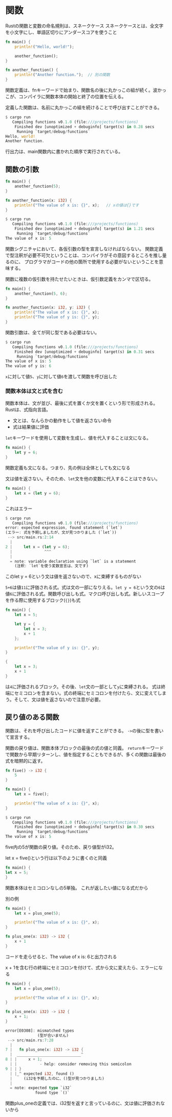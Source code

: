 # 関数
Rustの関数と変数の命名規則は、スネークケース  スネークケースとは、全文字を小文字にし、単語区切りにアンダースコアを使うこと

```rust:src/main.rs
fn main() {
    println!("Hello, world!");

    another_function();
}

fn another_function() {
    println!("Another function.");  // 別の関数
}
```
関数定義は、fnキーワードで始まり、関数名の後に丸かっこの組が続く。波かっこが、コンパイラに関数本体の開始と終了の位置を伝える。


定義した関数は、名前に丸かっこの組を続けることで呼び出すことができる。


```rust:src/main.rs
$ cargo run
   Compiling functions v0.1.0 (file:///projects/functions)
    Finished dev [unoptimized + debuginfo] target(s) in 0.28 secs
     Running `target/debug/functions`
Hello, world!
Another function.
```
行出力は、main関数内に書かれた順序で実行されている。


## 関数の引数
```rust:src/main.rs
fn main() {
    another_function(5);
}

fn another_function(x: i32) {
    println!("The value of x is: {}", x);   // xの値は{}です
}
```
```rust:src/main.rs
$ cargo run
   Compiling functions v0.1.0 (file:///projects/functions)
    Finished dev [unoptimized + debuginfo] target(s) in 1.21 secs
     Running `target/debug/functions`
The value of x is: 5
```
関数シグニチャにおいて、各仮引数の型を宣言しなければならない。   関数定義で型注釈が必要不可欠ということは、コンパイラがその意図するところを推し量るのに、 プログラマがコードの他の箇所で使用する必要がないということを意味する。


関数に複数の仮引数を持たせたいときは、仮引数定義をカンマで区切る。
```rust:src/main.rs
fn main() {
    another_function(5, 6);
}

fn another_function(x: i32, y: i32) {
    println!("The value of x is: {}", x);
    println!("The value of y is: {}", y);
}
```
関数引数は、全てが同じ型である必要はない。
```rust:src/main.rs
$ cargo run
   Compiling functions v0.1.0 (file:///projects/functions)
    Finished dev [unoptimized + debuginfo] target(s) in 0.31 secs
     Running `target/debug/functions`
The value of x is: 5
The value of y is: 6
```
`x`に対して値`5`、`y`に対して値`6`を渡して関数を呼び出した


### 関数本体は文と式を含む
関数本体は、文が並び、最後に式を置くか文を置くという形で形成される。  Rustは、式指向言語。

- 文とは、なんらかの動作をして値を返さない命令
- 式は結果値に評価


`let`キーワードを使用して変数を生成し、値を代入することは文になる。
```rust:src/main.rs
fn main() {
    let y = 6;
}
```
関数定義も文になる。つまり、先の例は全体としても文になる


文は値を返さない。そのため、`let`文を他の変数に代入することはできない。
```rust:src/main.rs
fn main() {
    let x = (let y = 6);
}
```
これはエラー
```rust:src/main.rs
$ cargo run
   Compiling functions v0.1.0 (file:///projects/functions)
error: expected expression, found statement (`let`)
(エラー: 式を予期しましたが、文が見つかりました (`let`))
 --> src/main.rs:2:14
  |
2 |     let x = (let y = 6);
  |              ^^^
  |
  = note: variable declaration using `let` is a statement
    (注釈: `let`を使う変数宣言は、文です)
```
このlet y = 6という文は値を返さないので、xに束縛するものがない


`5+6`は値`11`に評価される式。式は文の一部になりえる。`let y = 6`という文の`6`は値`6`に評価される式。関数呼び出しも式。マクロ呼び出しも式。新しいスコープを作る際に使用するブロック(`{}`)も式
```rust:src/main.rs
fn main() {
    let x = 5;

    let y = {
        let x = 3;
        x + 1
    };

    println!("The value of y is: {}", y);
}
```
```rust:src/main.rs
{
    let x = 3;
    x + 1
}
```
は`4`に評価されるブロック。その後、`let`文の一部として`y`に束縛される。  式は終端にセミコロンを含まない。式の終端にセミコロンを付けたら、文に変えてしまう。そして、文は値を返さないので注意が必要。



## 戻り値のある関数
関数は、それを呼び出したコードに値を返すことができる。  `->`の後に型を書いて宣言する。


関数の戻り値は、関数本体ブロックの最後の式の値と同義。  `return`キーワードで関数から早期リターンし、値を指定することもできるが、多くの関数は最後の式を暗黙的に返す。
```rust:src/main.rs
fn five() -> i32 {
    5
}

fn main() {
    let x = five();

    println!("The value of x is: {}", x);
}
```
```rust:src/main.rs
$ cargo run
   Compiling functions v0.1.0 (file:///projects/functions)
    Finished dev [unoptimized + debuginfo] target(s) in 0.30 secs
     Running `target/debug/functions`
The value of x is: 5
```
five内の5が関数の戻り値。そのため、戻り値型がi32。


let x = five()という行は以下のように書くのと同義
```rust:src/main.rs
fn main() {
let x = 5;
}
```
関数本体はセミコロンなしの5単独。  これが返したい値になる式だから


別の例
```rust:src/main.rs
fn main() {
    let x = plus_one(5);

    println!("The value of x is: {}", x);
}

fn plus_one(x: i32) -> i32 {
    x + 1
}
```
コードを走らせると、The value of x is: 6と出力される


x + 1を含む行の終端にセミコロンを付けて、式から文に変えたら、エラーになる
```rust:src/main.rs
fn main() {
    let x = plus_one(5);

    println!("The value of x is: {}", x);
}

fn plus_one(x: i32) -> i32 {
    x + 1;
}
```
```rust:src/main.rs
error[E0308]: mismatched types
              (型が合いません)
 --> src/main.rs:7:28
  |
7 |   fn plus_one(x: i32) -> i32 {
  |  ____________________________^
8 | |     x + 1;
  | |          - help: consider removing this semicolon
9 | | }
  | |_^ expected i32, found ()
  |     (i32を予期したのに、()型が見つかりました)
  |
  = note: expected type `i32`
             found type `()`
```
 関数plus_oneの定義では、i32型を返すと言っているのに、文は値に評価されないから
